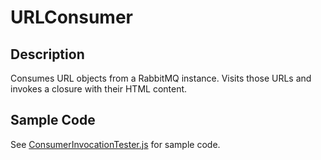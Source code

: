 # URLConsumer
## Description
Consumes URL objects from a RabbitMQ instance. Visits those URLs and invokes a closure with their HTML content.

## Sample Code
See [ConsumerInvocationTester.js](test/Consumer/ConsumerInvocationTester.js) for sample code.